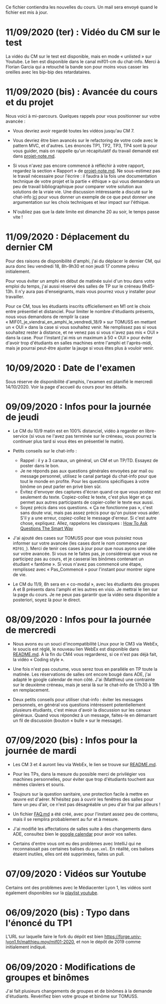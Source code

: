 Ce fichier contiendra les nouvelles du cours. Un mail sera envoyé quand le fichier est mis à jour.

# 11/09/2020 (ter) : Vidéo du CM sur le test

La vidéo du CM sur le test est disponible, mais en mode « unlisted » sur Youtube. Le lien est disponible dans le canal mif01-cm du chat-info. Merci à Florian Garcia qui a retouché la bande son pour moins vous casser les oreilles avec les bip-bip des retardataires.

# 11/09/2020 (bis) : Avancée du cours et du projet

Nous voici à mi-parcours. Quelques rappels pour vous positionner sur votre avancée :

* Vous devriez avoir regardé toutes les vidéos jusqu'au CM 7.

* Vous devriez être bien avancés sur le refactoring de votre code avec le pattern MVC, et d'autres. Les énoncés TP1, TP2, TP3, TP4 sont là pour vous guider, mais on rappelle qu'un récapitulatif du travail demandé est dans [projet-note.md](projet-note.md).

* Si vous n'avez pas encore commencé à réfléchir à votre rapport, regardez la section « Rapport » de [projet-note.md](projet-note.md). Ne sous-estimez pas le travail nécessaire pour l'écrire : il faudra à la fois une documentation technique de votre projet et la partie « éthique » qui vous demandera un peu de travail bibliographique pour comparer votre solution aux solutions de la vraie vie. Une discussion intéressante a discuté sur le chat-info [ici](https://chat-info.univ-lyon1.fr/group/mif01-td-tp?msg=EziNioGtPgH9mLxLy) pour vous donner un exemple de ce que peut donner une argumentation sur les choix techniques et leur impact sur l'éthique.

* N'oubliez pas que la date limite est dimanche 20 au soir, le temps passe vite !

# 11/09/2020 : Déplacement du dernier CM

Pour des raisons de disponibilité d'amphi, j'ai du déplacer le dernier CM, qui aura donc lieu vendredi 18, 8h-9h30 et non jeudi 17 comme prévu initialement.

Pour vous éviter un amphi en début de matinée suivi d'un trou dans votre emploi du temps, j'ai aussi réservé des salles de TP sur le créneau 9h45-13h. Il n'y aura pas d'enseignants, mais vous pourrez vous y installer pour travailler.

Pour ce CM, tous les étudiants inscrits officiellement en M1 ont le choix entre présentiel et distanciel. Pour limiter le nombre d'étudiants présents, nous vous demandons de remplir la case « MIF01_je_viendrai_en_amphi_le_vendredi_18/9 » sur TOMUSS en mettant un « OUI » dans la case si vous souhaitez venir. Ne remplissez pas si vous souhaitez rester à distance, et ne venez pas si vous n'avez pas mis « OUI » dans la case. Pour l'instant j'ai mis un maximum à 50 « OUI » pour éviter d'avoir trop d'étudiants en salles machines entre l'amphi et l'après-midi, mais je pourrai peut-être ajuster la jauge si vous êtes plus à vouloir venir.

# 10/09/2020 : Date de l'examen

Sous réserve de disponibilité d'amphis, l'examen est planifié le mercredi 14/10/2020. Voir la page d'accueil du cours pour les détails.

# 09/09/2020 : Infos pour la journée de jeudi

* Le CM du 10/9 matin est en 100% distanciel, vidéo à regarder en libre-service (si vous ne l'avez pas terminée sur le créneau, vous pourrez la continuer plus tard si vous êtes en présentiel le matin).

* Petits conseils sur le chat-info :

    * Rappel : il y a 3 canaux, un général, un CM et un TP/TD. Essayez de poster dans le bon.
    * Je ne réponds pas aux questions générales envoyées par mail ou message personnel, utilisez le canal partagé du chat-info pour que tout le monde en profite. Pour les questions spécifiques à votre binôme on peut parler en privé bien sûr.
    * Évitez d'envoyer des captures d'écran quand ce que vous postez est seulement du texte. Copiez-collez le texte, c'est plus léger et ça permet aux autres participants de copier-coller le texte eux aussi.
    * Soyez précis dans vos questions. « Ça ne fonctionne pas », c'est sans doute vrai, mais pas assez précis pour qu'on puisse vous aider. S'il y a une erreur, copiez-collez le message d'erreur. Si c'est autre chose, expliquez. Allez, rappelons les classiques : [How To Ask Questions The Smart Way](http://www.catb.org/esr/faqs/smart-questions.html)

* J'ai ajouté des cases sur TOMUSS pour que vous puissiez nous informer sur votre avancée (les cases dont le nom commence par `MIF01_`). Merci de tenir ces cases à jour pour que nous ayons une idée sur votre avancée. Si vous ne le faites pas, je considérerai que vous ne participez pas au cours, et je casserai les binômes contenant un étudiant « fantôme ». Si vous n'avez pas commencé une étape, remplissez avec « Pas_Commencé » pour l'instant pour montrer signe de vie.

* Le CM du 11/9, 8h sera en « co-modal », avec les étudiants des groupes A et B présents dans l'amphi et les autres en visio. Je mettrai le lien sur la page du cours. Je ne peux pas garantir que la vidéo sera disponible a posteriori, soyez là pour le direct.

# 08/09/2020 : Infos pour la journée de mercredi

* Nous avons eu un souci d'incompatibilité Linux pour le CM3 via WebEx, le soucis est réglé, le nouveau lien WebEx est disponible dans [README.md](README.md). À la fin du CM4 vous regarderez, si ce n'est pas déjà fait, la vidéo « Coding style ».

* Une fois n'est pas coutume, vous serez tous en parallèle en TP toute la matinée. Les réservations de salles ont encore bougé dans ADE, j'ai adapté le google calendar de mon côté. J'ai (Matthieu) une contrainte sur le deuxième créneau, mais je serai là sur le chat-info de 17h30 à 19h en remplacement.

* Deux petits conseils pour utiliser chat-info : éviter les messages personnels, en général vos questions intéressent potentiellement plusieurs étudiants, c'est mieux d'avoir la discussion sur les canaux généraux. Quand vous répondez à un message, faites-le en démarrant un fil de discussion (bouton « bulle » sur le message).

# 07/09/2020 (bis) : Infos pour la journée de mardi

* Les CM 3 et 4 auront lieu via WebEx, le lien se trouve sur [README.md](README.md).

* Pour les TPs, dans la mesure du possible merci de privilégier vos machines personnelles, pour éviter que trop d'étudiants touchent aux mêmes claviers et souris.

* Toujours sur la question sanitaire, une protection facile à mettre en œuvre est d'aérer. N'hésitez pas à ouvrir les fenêtres des salles pour faire un peu d'air, ce n'est pas désagréable un peu d'air frai par ailleurs !

* Un fichier [FAQ.md](FAQ.md) a été créé, avec pour l'instant assez peu de contenu, mais il se remplira probablement au fur et à mesure.

* J'ai modifié les affectations de salles suite à des changements dans ADE, consultez bien le [google calendar](https://calendar.google.com/calendar/embed?src=bujrk2sa90qim7u9okmo405b6s%40group.calendar.google.com&ctz=Europe%2FParis
) pour avoir vos salles.

* Certains d'entre vous ont eu des problèmes avec IntelliJ qui ne reconnaissait pas certaines balises du `pom.xml`. En réalité, ces balises étaient inutiles, elles ont été supprimées, faites un pull.

# 07/09/2020 : Vidéos sur Youtube

Certains ont des problèmes avec le Médiacenter Lyon 1, les vidéos sont également disponibles sur la [playlist youtube](https://www.youtube.com/playlist?list=PL6-YbcqXawf5ED3NHDZYejWJaAschnrO0).

# 06/09/2020 (bis) : Typo dans l'énoncé du TP1

L'URL sur laquelle faire le fork du dépôt est bien https://forge.univ-lyon1.fr/matthieu.moy/mif01-2020, et non le dépôt de 2019 comme initialement indiqué.

# 06/09/2020 : Modifications de groupes et binômes

J'ai fait plusieurs changements de groupes et de binômes à la demande d'étudiants. Revérifiez bien votre groupe et binôme sur TOMUSS.
